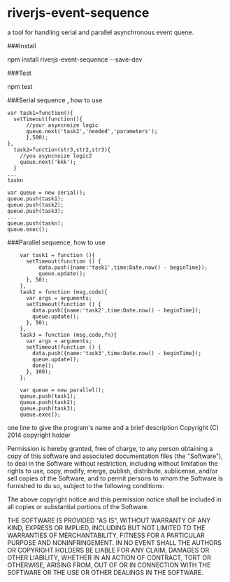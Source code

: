 riverjs-event-sequence
======================

a tool for handling serial and parallel asynchronous event quene.


###Install

npm install riverjs-event-sequence --save-dev

###Test

npm test



###Serial sequence , how to use

```
var task1=function(){
  setTimeout(function(){
      //your asyncnoize logic
      queue.next('task2','needed','parameters');
      },500);
},
  task2=function(str3,str2,str3){
    //you asyncnoize logic2 
    queue.next('kkk');
  }
...
taskn

var queue = new serial();
queue.push(task1);
queue.push(task2);
queue.push(task3);
...
queue.push(taskn);
queue.exec();
```


###Parallel sequence, how to use

```
    var task1 = function (){
      setTimeout(function () {
          data.push({name:'task1',time:Date.now() - beginTime});
          queue.update();
      }, 50);
    },
    task2 = function (msg,code){
      var args = arguments;
      setTimeout(function () {
        data.push({name:'task2',time:Date.now() - beginTime});
        queue.update();
      }, 50);
    },
    task3 = function (msg,code,fn){
      var args = arguments;
      setTimeout(function () {
        data.push({name:'task3',time:Date.now() - beginTime});
        queue.update();
        done();
      }, 100);
    };

    var queue = new parallel();
    queue.push(task1);
    queue.push(task2);
    queue.push(task3);
    queue.exec();

```


one line to give the program's name and a brief description
Copyright (C) 2014 copyright holder

Permission is hereby granted, free of charge, to any person obtaining
a copy of this software and associated documentation files (the "Software"),
to deal in the Software without restriction, including without limitation
the rights to use, copy, modify, merge, publish, distribute, sublicense,
and/or sell copies of the Software, and to permit persons to whom the
Software is furnished to do so, subject to the following conditions:

The above copyright notice and this permission notice shall be included
in all copies or substantial portions of the Software.

THE SOFTWARE IS PROVIDED "AS IS", WITHOUT WARRANTY OF ANY KIND,
EXPRESS OR IMPLIED, INCLUDING BUT NOT LIMITED TO THE WARRANTIES
OF MERCHANTABILITY, FITNESS FOR A PARTICULAR PURPOSE AND NONINFRINGEMENT.
IN NO EVENT SHALL THE AUTHORS OR COPYRIGHT HOLDERS BE LIABLE FOR ANY CLAIM,
DAMAGES OR OTHER LIABILITY, WHETHER IN AN ACTION OF CONTRACT,
TORT OR OTHERWISE, ARISING FROM, OUT OF OR IN CONNECTION WITH THE SOFTWARE
OR THE USE OR OTHER DEALINGS IN THE SOFTWARE.



